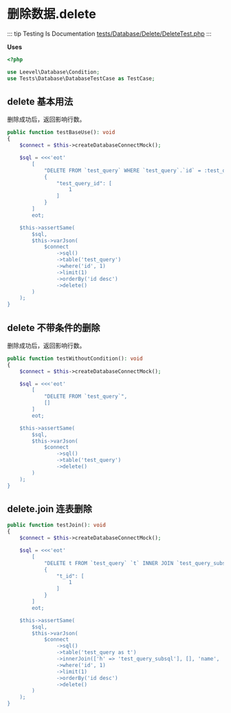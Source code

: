 # 删除数据.delete

::: tip Testing Is Documentation
[tests/Database/Delete/DeleteTest.php](https://github.com/hunzhiwange/framework/blob/master/tests/Database/Delete/DeleteTest.php)
:::
    
**Uses**

``` php
<?php

use Leevel\Database\Condition;
use Tests\Database\DatabaseTestCase as TestCase;
```

## delete 基本用法

删除成功后，返回影响行数。

``` php
public function testBaseUse(): void
{
    $connect = $this->createDatabaseConnectMock();

    $sql = <<<'eot'
        [
            "DELETE FROM `test_query` WHERE `test_query`.`id` = :test_query_id ORDER BY `test_query`.`id` DESC LIMIT 1",
            {
                "test_query_id": [
                    1
                ]
            }
        ]
        eot;

    $this->assertSame(
        $sql,
        $this->varJson(
            $connect
                ->sql()
                ->table('test_query')
                ->where('id', 1)
                ->limit(1)
                ->orderBy('id desc')
                ->delete()
        )
    );
}
```
    
## delete 不带条件的删除

删除成功后，返回影响行数。

``` php
public function testWithoutCondition(): void
{
    $connect = $this->createDatabaseConnectMock();

    $sql = <<<'eot'
        [
            "DELETE FROM `test_query`",
            []
        ]
        eot;

    $this->assertSame(
        $sql,
        $this->varJson(
            $connect
                ->sql()
                ->table('test_query')
                ->delete()
        )
    );
}
```
    
## delete.join 连表删除

``` php
public function testJoin(): void
{
    $connect = $this->createDatabaseConnectMock();

    $sql = <<<'eot'
        [
            "DELETE t FROM `test_query` `t` INNER JOIN `test_query_subsql` `h` ON `h`.`name` = `t`.`name` WHERE `t`.`id` = :t_id",
            {
                "t_id": [
                    1
                ]
            }
        ]
        eot;

    $this->assertSame(
        $sql,
        $this->varJson(
            $connect
                ->sql()
                ->table('test_query as t')
                ->innerJoin(['h' => 'test_query_subsql'], [], 'name', '=', Condition::raw('[t.name]'))
                ->where('id', 1)
                ->limit(1)
                ->orderBy('id desc')
                ->delete()
        )
    );
}
```